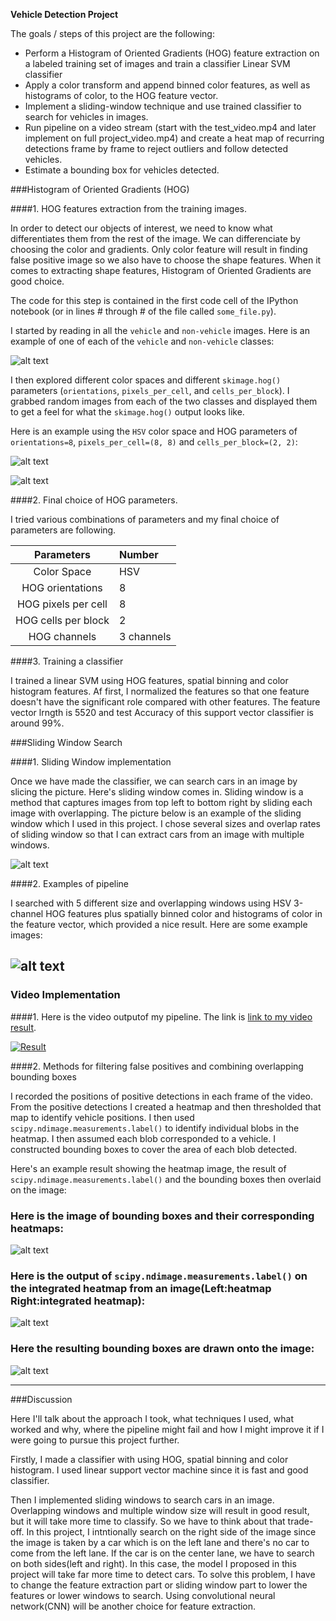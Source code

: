 **Vehicle Detection Project**

The goals / steps of this project are the following:

* Perform a Histogram of Oriented Gradients (HOG) feature extraction on a labeled training set of images and train a classifier Linear SVM classifier
* Apply a color transform and append binned color features, as well as histograms of color, to the HOG feature vector.
* Implement a sliding-window technique and use trained classifier to search for vehicles in images.
* Run pipeline on a video stream (start with the test_video.mp4 and later implement on full project_video.mp4) and create a heat map of recurring detections frame by frame to reject outliers and follow detected vehicles.
* Estimate a bounding box for vehicles detected.

[//]: # (Image References)
[image1]: pics_readme/sample_image.png
[image2]: pics_readme/hog_car.png
[image3]: pics_readme/hog_notcar.png
[image4]: pics_readme/sliding_window.png
[image5]: pics_readme/pipeline_image.png
[image6]: pics_readme/heatmap_image.png
[image7]: pics_readme/detected_image.png
[image8]: pics_readme/outcome_image.png
[video1]: ./project_output5.mp4





###Histogram of Oriented Gradients (HOG)

####1. HOG features extraction from the training images.

In order to detect our objects of interest, we need to know what differentiates them from the rest of the image.
We can differenciate by choosing the color and gradients.
Only color feature will result in finding false positive image so we also have to choose the shape features. When it comes to extracting shape features, Histogram of Oriented Gradients are good choice.

The code for this step is contained in the first code cell of the IPython notebook (or in lines # through # of the file called `some_file.py`).

I started by reading in all the `vehicle` and `non-vehicle` images.  Here is an example of one of each of the `vehicle` and `non-vehicle` classes:

![alt text][image1]

I then explored different color spaces and different `skimage.hog()` parameters (`orientations`, `pixels_per_cell`, and `cells_per_block`).  I grabbed random images from each of the two classes and displayed them to get a feel for what the `skimage.hog()` output looks like.

Here is an example using the `HSV` color space and HOG parameters of `orientations=8`, `pixels_per_cell=(8, 8)` and `cells_per_block=(2, 2)`:


![alt text][image2]

![alt text][image3]

####2. Final choice of HOG parameters.

I tried various combinations of parameters and my final choice of parameters are following.

|Parameters         |Number     |
|:-----------------:|:----------|
|Color Space        |HSV        |
|HOG orientations   |8          |
|HOG pixels per cell|8          |
|HOG cells per block|2          |
|HOG channels       |3 channels |



####3. Training a classifier

I trained a linear SVM using HOG features, spatial binning and color histogram features. Af first, I normalized the features so that one feature doesn't have the significant role compared with other features.
The feature vector lrngth is 5520 and test Accuracy of this support vector classifier is around 99%.

###Sliding Window Search

####1. Sliding Window implementation

Once we have made the classifier, we can search cars in an image by slicing the picture. Here's sliding window comes in. Sliding window is a method that captures images from top left to bottom right by sliding each image with overlapping. The picture below is an example of the sliding window which I used in this project.
I chose several sizes and overlap rates of sliding window so that I can extract cars from an image with multiple windows.

![alt text][image4]

####2. Examples of pipeline

I searched with 5 different size and overlapping windows using HSV 3-channel HOG features plus spatially binned color and histograms of color in the feature vector, which provided a nice result. Here are some example images:

![alt text][image5]
---

### Video Implementation

####1. Here is the video outputof my pipeline. The link is [link to my video result](https://www.youtube.com/watch?v=NxMLEz48gVQ&feature=youtu.be).

[![Result](pics_readme/link_to_video.png)](https://www.youtube.com/watch?v=NxMLEz48gVQ&feature=youtu.be)


####2. Methods for filtering false positives and combining overlapping bounding boxes

I recorded the positions of positive detections in each frame of the video.  From the positive detections I created a heatmap and then thresholded that map to identify vehicle positions.  I then used `scipy.ndimage.measurements.label()` to identify individual blobs in the heatmap.  I then assumed each blob corresponded to a vehicle.  I constructed bounding boxes to cover the area of each blob detected.

Here's an example result showing the heatmap image, the result of `scipy.ndimage.measurements.label()` and the bounding boxes then overlaid on the image:

### Here is the image of bounding boxes and their corresponding heatmaps:

![alt text][image6]

### Here is the output of `scipy.ndimage.measurements.label()` on the integrated heatmap from an image(Left:heatmap Right:integrated heatmap):
![alt text][image7]

### Here the resulting bounding boxes are drawn onto the image:
![alt text][image8]



---

###Discussion

Here I'll talk about the approach I took, what techniques I used, what worked and why, where the pipeline might fail and how I might improve it if I were going to pursue this project further.

Firstly, I made a classifier with using HOG, spatial binning and color histogram. I used linear support vector machine since it is fast and good classifier.

Then I implemented sliding windows to search cars in an image. Overlapping windows and multiple window size will result in good result, but it will take more time to classify. So we have to think about that trade-off.
In this project, I intntionally search on the right side of the image since the image is taken by a car which is on the left lane and there's no car to come from the left lane. If the car is on the center lane, we have to search on both sides(left and right). In this case, the model I proposed in this project will take far more time to detect cars. To solve this problem, I have to change the feature extraction part or sliding window part to lower the features or lower windows to search. Using convolutional neural network(CNN) will be another choice for feature extraction.




